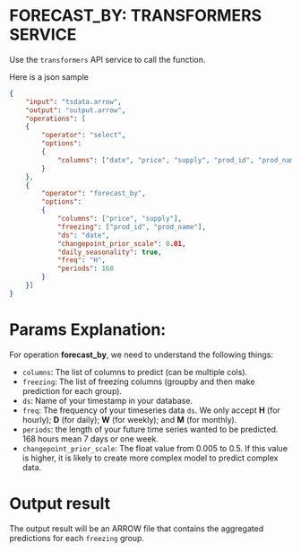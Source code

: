 # FORECAST_BY: TRANSFORMERS SERVICE

Use the `transformers` API service to call the function.

Here is a json sample
```JSON
{
    "input": "tsdata.arrow",
    "output": "output.arrow",
    "operations": [
    {
        "operator": "select",
        "options":
        {
            "columns": ["date", "price", "supply", "prod_id", "prod_name"]
        }
    },
    {
        "operator": "forecast_by",
        "options":
        {
            "columns": ["price", "supply"],
            "freezing": ["prod_id", "prod_name"],
            "ds": "date",
            "changepoint_prior_scale": 0.01,
            "daily_seasonality": true,
            "freq": "H",
            "periods": 168
        }
    }]
}
```

# Params Explanation:

For operation **forecast_by**, we need to understand the following things:
- `columns`: The list of columns to predict (can be multiple cols).
- `freezing`: The list of freezing columns (groupby and then make prediction for each group).
- `ds`: Name of your timestamp in your database.
-  `freq`: The frequency of your timeseries data `ds`. We only accept **H** (for hourly); **D** (for daily); **W** (for weekly); and **M** (for monthly).
-  `periods`: the length of your future time series wanted to be predicted. 168 hours mean 7 days or one week.
-  `changepoint_prior_scale`: The float value from 0.005 to 0.5. If this value is higher, it is likely to create more complex model to predict complex data.


# Output result
The output result will be an ARROW file that contains the aggregated predictions for each `freezing` group.

